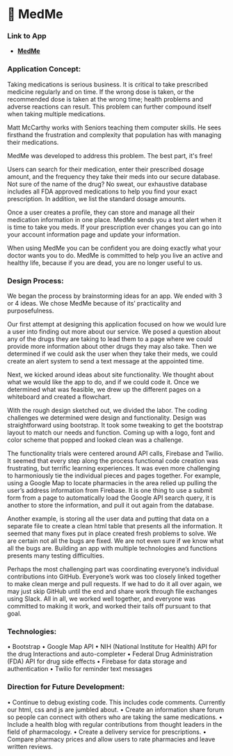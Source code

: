 # :hospital: MedMe

### Link to App
* <strong>[MedMe](https://kridlet.github.io/MedMe/)</strong>

### Application Concept:
Taking medications is serious business.  It is critical to take prescribed medicine regularly and on time.  If the wrong dose is taken, or the recommended dose is taken at the wrong time; health problems and adverse reactions can result.  This problem can further compound itself when taking multiple medications.  

Matt McCarthy works with Seniors teaching them computer skills.  He sees firsthand the frustration and complexity that population has with managing their medications.  

MedMe was developed to address this problem.  The best part, it's free!

Users can search for their medication, enter their prescribed dosage amount, and the frequency they take their meds into our secure database.  Not sure of the name of the drug?  No sweat, our exhaustive database includes all FDA approved medications to help you find your exact prescription.  In addition, we list the standard dosage amounts.  

Once a user creates a profile, they can store and manage all their medication information in one place.  MedMe sends you a text alert when it is time to take you meds.  If your prescription ever changes you can go into your account information page and update your information.

When using MedMe you can be confident you are doing exactly what your doctor wants you to do.  MedMe is committed to help you live an active and healthy life, because if you are dead, you are no longer useful to us.

### Design Process:
We began the process by brainstorming ideas for an app.  We ended with 3 or 4 ideas.  We chose MedMe because of its’ practicality and purposefulness.  

Our first attempt at designing this application focused on how we would lure a user into finding out more about our service.  We posed a question about any of the drugs they are taking to lead them to a page where we could provide more information about other drugs they may also take.  Then we determined if we could ask the user when they take their meds, we could create an alert system to send a text message at the appointed time.
 
Next, we kicked around ideas about site functionality. We thought about what we would like the app to do, and if we could code it.  Once we determined what was feasible, we drew up the different pages on a whiteboard and created a flowchart.

With the rough design sketched out, we divided the labor.  The coding challenges we determined were design and functionality.  Design was straightforward using bootstrap.  It took some tweaking to get the bootstrap layout to match our needs and function.  Coming up with a logo, font and color scheme that popped and looked clean was a challenge.

The functionality trials were centered around API calls, Firebase and Twilio.  It seemed that every step along the process functional code creation was frustrating, but terrific learning experiences. It was even more challenging to harmoniously tie the individual pieces and pages together.  For example, using a Google Map to locate pharmacies in the area relied up pulling the user’s address information from Firebase.  It is one thing to use a submit form from a page to automatically load the Google API search query, it is another to store the information, and pull it out again from the database.  

Another example, is storing all the user data and putting that data on a separate file to create a clean html table that presents all the information.  It seemed that many fixes put in place created fresh problems to solve.  We are certain not all the bugs are fixed.  We are not even sure if we know what all the bugs are.  Building an app with multiple technologies and functions presents many testing difficulties.

Perhaps the most challenging part was coordinating everyone’s individual contributions into GitHub.  Everyone’s work was too closely linked together to make clean merge and pull requests.  If we had to do it all over again, we may just skip GitHub until the end and share work through file exchanges using Slack.  All in all, we worked well together, and everyone was committed to making it work, and worked their tails off pursuant to that goal.

### Technologies:

•	Bootstrap
•	Google Map API
•	NIH (National Institute for Health) API for the drug Interactions and auto-completer
•	Federal Drug Administration (FDA) API for drug side effects
•	Firebase for data storage and authentication
•	Twilio for reminder text messages

### Direction for Future Development:

•	Continue to debug existing code.  This includes code comments.  Currently our html, css and js are jumbled about.
•	Create an information share forum so people can connect with others who are taking the same medications.
•	Include a health blog with regular contributions from thought leaders in the field of pharmacology.
•	Create a delivery service for prescriptions.
•	Compare pharmacy prices and allow users to rate pharmacies and leave written reviews.


